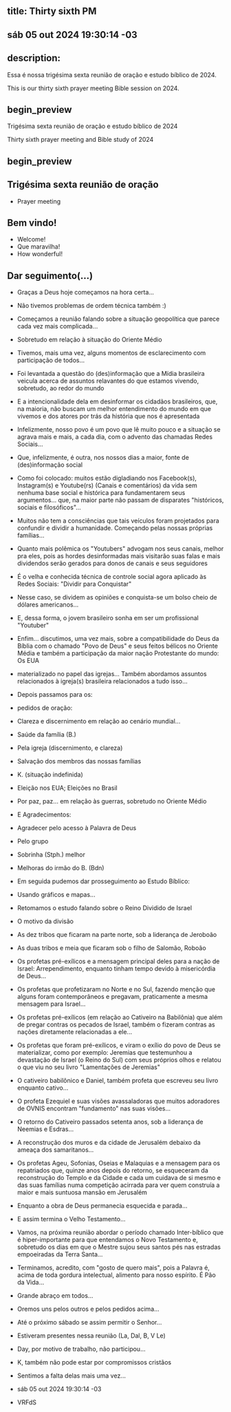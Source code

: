 ## title: Thirty sixth PM

## sáb 05 out 2024 19:30:14 -03

## description:

Essa é nossa trigésima sexta reunião de oração e estudo bíblico de 2024.

This is our thirty sixth prayer meeting Bible session on 2024.

## begin_preview

Trigésima sexta reunião de oração e estudo bíblico de 2024

Thirty sixth prayer meeting and Bible study of 2024

## begin_preview

## Trigésima sexta reunião de oração

- Prayer meeting

## Bem vindo!
- Welcome!
- Que maravilha!
- How wonderful!

## Dar seguimento(...)

- Graças a Deus hoje começamos na hora certa...
- Não tivemos problemas de ordem técnica também :)
- Começamos a reunião falando sobre a situação geopolítica que parece
  cada vez mais complicada...
- Sobretudo em relação à situação do Oriente Médio
- Tivemos, mais uma vez, alguns momentos de esclarecimento com
  participação de todos...
- Foi levantada a questão do (des)informação que a Mídia brasileira
  veicula acerca de assuntos relavantes do que estamos vivendo,
  sobretudo, ao redor do mundo 
- E a intencionalidade dela em desinformar os cidadãos brasileiros,
  que, na maioria, não buscam um melhor entendimento do mundo em que
  vivemos e dos atores por trás da história que nos é apresentada
- Infelizmente, nosso povo é um povo que lê muito pouco e a situação
  se agrava mais e mais, a cada dia, com o advento das chamadas Redes
  Sociais...
- Que, infelizmente, é outra, nos nossos dias a maior, fonte de
  (des)informação social
- Como foi colocado: muitos estão digladiando nos Facebook(s),
  Instagram(s) e Youtube(rs) (Canais e comentários) da vida sem nenhuma base social
  e histórica para fundamentarem seus argumentos... que, na maior
  parte não passam de disparates "históricos, sociais e
  filosóficos"...
- Muitos não tem a consciências que tais veículos foram projetados
  para confundir e dividir a humanidade. Começando pelas nossas
  próprias famílias...
- Quanto mais polêmica os "Youtubers" advogam nos seus canais, melhor
  pra eles, pois as hordes desinformadas mais visitarão suas falas e
  mais dividendos serão gerados para donos de canais e seus seguidores
- É o velha e conhecida técnica de controle social agora aplicado às
  Redes Sociais: "Dividir para Conquistar"
- Nesse caso, se dividem as opiniões e conquista-se um bolso cheio de
  dólares americanos...
- E, dessa forma, o jovem brasileiro sonha em ser um profissional
  "Youtuber"
- Enfim... discutimos, uma vez mais, sobre a compatibilidade do Deus
  da Bíblia com o chamado "Povo de Deus" e seus feitos bélicos no
  Oriente Média e também a participação da maior nação Protestante do
  mundo: Os EUA
- materializado no papel das igrejas... Também abordamos assuntos
  relacionados à igreja(s) brasileira relacionados a tudo isso...

- Depois passamos para os:

- pedidos de oração:

- Clareza e discernimento em relação ao cenário mundial...
- Saúde da família (B.)
- Pela igreja (discernimento, e clareza)
- Salvação dos membros das nossas famílias
- K. (situação indefinida)
- Eleição nos EUA; Eleições no Brasil
- Por paz, paz... em relação às guerras, sobretudo no Oriente Médio

- E Agradecimentos:

- Agradecer pelo acesso à Palavra de Deus
- Pelo grupo
- Sobrinha (Stph.) melhor
- Melhoras do irmão do B. (Bdn)

- Em seguida pudemos dar prosseguimento ao Estudo Bíblico:
- Usando gráficos e mapas...
- Retomamos o estudo falando sobre o Reino Dividido de Israel
- O motivo da divisão
- As dez tribos que ficaram na parte norte, sob a liderança de
  Jeroboão
- As duas tribos e meia que ficaram sob o filho de Salomão, Roboão
- Os profetas pré-exílicos e a mensagem principal deles para a nação
de Israel: Arrependimento, enquanto tinham tempo devido à misericórdia
de Deus...
- Os profetas que profetizaram no Norte e no Sul, fazendo menção que
alguns foram contemporâneos e pregavam, praticamente a mesma mensagem
para Israel...
- Os profetas pré-exílicos (em relação ao Cativeiro na Babilônia) que
  além de pregar contras os pecados de Israel, também o fizeram
  contras as nações diretamente relacionadas a ele...
- Os profetas que foram pré-exílicos, e viram o exílio do povo de Deus
  se materializar, como por exemplo: Jeremias que testemunhou a
  devastação de Israel (o Reino do Sul) com seus próprios olhos e
  relatou o que viu no seu livro "Lamentações de Jeremias"
- O cativeiro babilônico e Daniel, também profeta que escreveu seu
  livro enquanto cativo...
- O profeta Ezequiel e suas visões avassaladoras que muitos adoradores
  de OVNIS encontram "fundamento" nas suas visões...
- O retorno do Cativeiro passados setenta anos, sob a liderança de
  Neemias e Esdras...
- A reconstrução dos muros e da cidade de Jerusalém debaixo da ameaça
  dos samaritanos...
- Os profetas Ageu, Sofonias, Oseias e Malaquias e a mensagem para os
  repatriados que, quinze anos depois do retorno, se esqueceram da
  reconstrução do Templo e da Cidade e cada um cuidava de si mesmo e
  das suas famílias numa competição acirrada para ver quem construía a
  maior e mais suntuosa mansão em Jerusalém 
- Enquanto a obra de Deus permanecia esquecida e parada...
- E assim termina o Velho Testamento...
- Vamos, na próxima reunião abordar o período chamado Inter-bíblico que
  é hiper-importante para que entendamos o Novo Testamento e,
  sobretudo os dias em que o Mestre sujou seus santos pés nas estradas
  empoeiradas da Terra Santa...

- Terminamos, acredito, com "gosto de quero mais", pois a Palavra é,
  acima de toda gordura intelectual, alimento para nosso espírito. É
  Pão da Vida...

- Grande abraço em todos...
- Oremos uns pelos outros e pelos pedidos acima...
- Até o próximo sábado se assim permitir o Senhor...

- Estiveram presentes nessa reunião (La, Dal, B, V  Le)
- Day, por motivo de trabalho, não participou...
- K, também não pode estar por compromissos cristãos
- Sentimos a falta delas mais uma vez...

- sáb 05 out 2024 19:30:14 -03
- VRFdS

